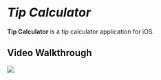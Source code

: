 # *Tip Calculator*

**Tip Calculator** is a tip calculator application for iOS.

## Video Walkthrough

![](https://i.imgur.com/eX28WcE.gif)
